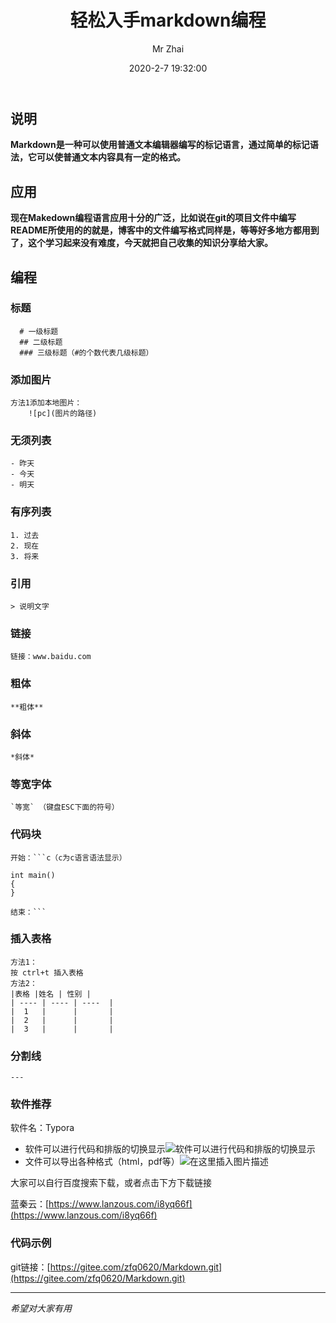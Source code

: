 ﻿---
title: 轻松入手markdown编程
author: Mr Zhai
avatar: https://cdn.jsdelivr.net/gh/zfq0620/PicGo/img/DestCropImage.png
authorLink: https://zfq0620.gitee.io/ 
authorAbout: 学习中... 
authorDesc: 学习中...
categories: 技术
date: 2020-2-7 19:32:00
comments: true
tags: 
 - 嵌入式

keywords: markdown的使用
description: markdown的使用
photos: https://ss1.bdstatic.com/70cFuXSh_Q1YnxGkpoWK1HF6hhy/it/u=2872395983,334048296&fm=26&gp=0.jpg
---

## 说明
**Markdown是一种可以使用普通文本编辑器编写的标记语言，通过简单的标记语法，它可以使普通文本内容具有一定的格式。**
## 应用
**现在Makedown编程语言应用十分的广泛，比如说在git的项目文件中编写README所使用的的就是，博客中的文件编写格式同样是，等等好多地方都用到了，这个学习起来没有难度，今天就把自己收集的知识分享给大家。**
## 编程
### 标题

```
  # 一级标题
  ## 二级标题 
  ### 三级标题（#的个数代表几级标题）
```

 ### 添加图片
 

```
方法1添加本地图片：
	![pc](图片的路径)
```

### 无须列表

```
- 昨天
- 今天
- 明天
```
### 有序列表

```
1. 过去
2. 现在
3. 将来
```

### 引用

```
> 说明文字
```

### 链接

```
链接：www.baidu.com
```
### 粗体

```
**粗体**
```
### 斜体

```
*斜体*
```
### 等宽字体

```
`等宽` （键盘ESC下面的符号）
```

### 代码块
```
开始：```c（c为c语言语法显示）

int main()
{
}

结束：```
```
### 插入表格

```
方法1：
按 ctrl+t 插入表格
方法2：
|表格 |姓名 | 性别 |
| ---- | ---- | ----  |
|  1   |      |       |
|  2   |      |       |
|  3   |      |       |
```

 ### 分割线
 

```
---   
```

### 软件推荐
软件名：Typora
- 软件可以进行代码和排版的切换显示![软件可以进行代码和排版的切换显示](https://img-blog.csdnimg.cn/20200201125824641.png?x-oss-process=image/watermark,type_ZmFuZ3poZW5naGVpdGk,shadow_10,text_aHR0cHM6Ly9ibG9nLmNzZG4ubmV0L3dlaXhpbl80NTYzMTczOA==,size_16,color_FFFFFF,t_70)
- 文件可以导出各种格式（html，pdf等）![在这里插入图片描述](https://img-blog.csdnimg.cn/20200201130105319.png?x-oss-process=image/watermark,type_ZmFuZ3poZW5naGVpdGk,shadow_10,text_aHR0cHM6Ly9ibG9nLmNzZG4ubmV0L3dlaXhpbl80NTYzMTczOA==,size_16,color_FFFFFF,t_70)

大家可以自行百度搜索下载，或者点击下方下载链接

蓝秦云：[https://www.lanzous.com/i8yq66f](https://www.lanzous.com/i8yq66f)


### 代码示例
git链接：[https://gitee.com/zfq0620/Markdown.git](https://gitee.com/zfq0620/Markdown.git)

---
*希望对大家有用*
